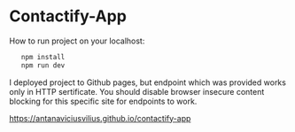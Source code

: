 # Contactify-App
How to run project on your localhost:
```ts
   npm install
   npm run dev
```
I deployed project to Github pages, but endpoint which was provided works only in HTTP sertificate. You should disable browser insecure content blocking for this specific site for endpoints to work.

https://antanaviciusvilius.github.io/contactify-app
